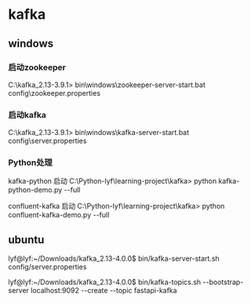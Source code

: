 # kafka
## windows
### 启动zookeeper
C:\kafka_2.13-3.9.1> bin\windows\zookeeper-server-start.bat config\zookeeper.properties

### 启动kafka
C:\kafka_2.13-3.9.1> bin\windows\kafka-server-start.bat config\server.properties

### Python处理
kafka-python 启动
C:\Python-lyf\learning-project\kafka> python kafka-python-demo.py --full

confluent-kafka 启动
C:\Python-lyf\learning-project\kafka> python confluent-kafka-demo.py --full

## ubuntu
lyf@lyf:~/Downloads/kafka_2.13-4.0.0$ bin/kafka-server-start.sh config/server.properties

lyf@lyf:~/Downloads/kafka_2.13-4.0.0$ bin/kafka-topics.sh --bootstrap-server localhost:9092 --create --topic fastapi-kafka